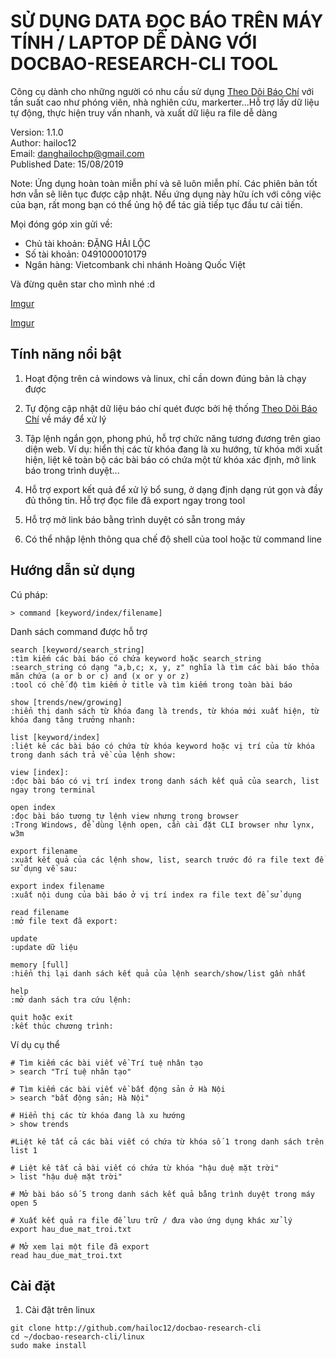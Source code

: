 # SỬ DỤNG DATA ĐỌC BÁO TRÊN MÁY TÍNH / LAPTOP DỄ DÀNG VỚI DOCBAO-RESEARCH-CLI TOOL

Công cụ dành cho những người có nhu cầu sử dụng [Theo Dõi Báo Chí](http://theodoibaochi.com) với tần suất cao như phóng viên, nhà nghiên cứu, markerter...Hỗ trợ lấy dữ liệu tự động, thực hiện truy vấn nhanh, và xuất dữ liệu ra file dễ dàng

Version: 1.1.0  
Author: hailoc12  
Email: danghailochp@gmail.com  
Published Date: 15/08/2019  


Note:
Ứng dụng hoàn toàn miễn phí và sẽ luôn miễn phí. Các phiên bản tốt hơn vẫn sẽ liên tục được cập nhật. Nếu ứng dụng này hữu ích với công việc của bạn, rất mong bạn có thể ủng hộ để tác giả tiếp tục đầu tư cải tiến.

Mọi đóng góp xin gửi về:
- Chủ tài khoản: ĐẶNG HẢI LỘC
- Số tài khoản: 0491000010179
- Ngân hàng: Vietcombank chi nhánh Hoàng Quốc Việt 

Và đừng quên star cho mình nhé :d

[Imgur](https://i.imgur.com/9cNOTDr.png)


[Imgur](https://i.imgur.com/9cNOTDr.png)

## Tính năng nổi bật

1. Hoạt động trên cả windows và linux, chỉ cần down đúng bản là chạy được

2. Tự động cập nhật dữ liệu báo chí quét được bởi hệ thống [Theo Dõi Báo Chí](http://github.com/hailoc12/docbao) về máy để xử lý

3. Tập lệnh ngắn gọn, phong phú, hỗ trợ chức năng tương đương trên giao diện web. Ví dụ: hiển thị các từ khóa đang là xu hướng, từ khóa mới xuất hiện, liệt kê toàn bộ các bài báo có chứa một từ khóa xác định, mở link báo trong trình duyệt...

4. Hỗ trợ export kết quả để xử lý bổ sung, ở dạng định dạng rút gọn và đầy đủ thông tin. Hỗ trợ đọc file đã export ngay trong tool

5. Hỗ trợ mở link báo bằng trình duyệt có sẵn trong máy

6. Có thể nhập lệnh thông qua chế độ shell của tool hoặc từ command line



## Hướng dẫn sử dụng

Cú pháp:
~~~
> command [keyword/index/filename]
~~~

Danh sách command được hỗ trợ
~~~
search [keyword/search_string]
:tìm kiếm các bài báo có chứa keyword hoặc search_string
:search_string có dạng "a,b,c; x, y, z" nghĩa là tìm các bài báo thỏa mãn chứa (a or b or c) and (x or y or z)
:tool có chế độ tìm kiếm ở title và tìm kiếm trong toàn bài báo

show [trends/new/growing]
:hiển thị danh sách từ khóa đang là trends, từ khóa mới xuất hiện, từ khóa đang tăng trưởng nhanh:

list [keyword/index]
:liệt kê các bài báo có chứa từ khóa keyword hoặc vị trí của từ khóa trong danh sách trả về của lệnh show:

view [index]:
:đọc bài báo có vị trí index trong danh sách kết quả của search, list ngay trong terminal

open index
:đọc bài báo tương tự lệnh view nhưng trong browser
:Trong Windows, để dùng lệnh open, cần cài đặt CLI browser như lynx, w3m

export filename
:xuất kết quả của các lệnh show, list, search trước đó ra file text để sử dụng về sau:

export index filename
:xuất nội dung của bài báo ở vị trí index ra file text để sử dụng

read filename
:mở file text đã export:

update
:update dữ liệu

memory [full]
:hiển thị lại danh sách kết quả của lệnh search/show/list gần nhất

help
:mở danh sách tra cứu lệnh:

quit hoặc exit
:kết thúc chương trình:

~~~

Ví dụ cụ thể
~~~
# Tìm kiếm các bài viết về Trí tuệ nhân tạo
> search "Trí tuệ nhân tạo"

# Tìm kiếm các bài viết về bất động sản ở Hà Nội
> search "bất động sản; Hà Nội"

# Hiển thị các từ khóa đang là xu hướng
> show trends
~~~

~~~
#Liệt kê tất cả các bài viết có chứa từ khóa số 1 trong danh sách trên
list 1
~~~

~~~
# Liệt kê tất cả bài viết có chứa từ khóa "hậu duệ mặt trời"
> list "hậu duệ mặt trời"
~~~

~~~
# Mở bài báo số 5 trong danh sách kết quả bằng trình duyệt trong máy
open 5
~~~

~~~
# Xuất kết quả ra file để lưu trữ / đưa vào ứng dụng khác xử lý
export hau_due_mat_troi.txt
~~~

~~~
# Mở xem lại một file đã export
read hau_due_mat_troi.txt
~~~


## Cài đặt
1. Cài đặt trên linux

~~~
git clone http://github.com/hailoc12/docbao-research-cli
cd ~/docbao-research-cli/linux
sudo make install
~~~

